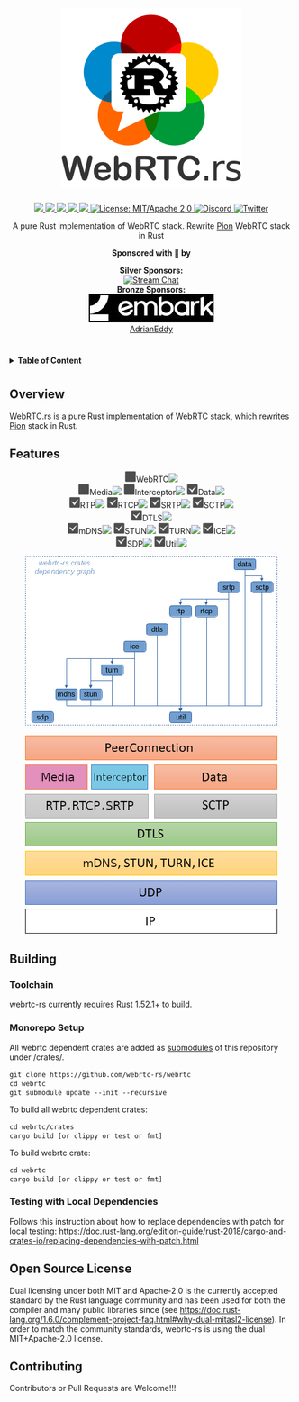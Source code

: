 <h1 align="center">
 <a href="https://webrtc.rs"><img src="./doc/webrtc.rs.png" alt="WebRTC.rs"></a>
 <br>
</h1>
<p align="center">
 <a href="https://github.com/webrtc-rs/webrtc/actions"> 
  <img src="https://github.com/webrtc-rs/webrtc/workflows/webrtc/badge.svg?branch=master">
 </a> 
 <a href="https://codecov.io/gh/webrtc-rs/webrtc"> 
  <img src="https://codecov.io/gh/webrtc-rs/webrtc/branch/master/graph/badge.svg">
 </a>
 <a href="https://deps.rs/repo/github/webrtc-rs/webrtc"> 
  <img src="https://deps.rs/repo/github/webrtc-rs/webrtc/status.svg">
 </a>
 <a href="https://crates.io/crates/webrtc"> 
  <img src="https://img.shields.io/crates/v/webrtc.svg">
 </a> 
 <a href="https://docs.rs/webrtc"> 
  <img src="https://docs.rs/webrtc/badge.svg">
 </a>
 <a href="https://doc.rust-lang.org/1.6.0/complement-project-faq.html#why-dual-mitasl2-license">
  <img src="https://img.shields.io/badge/license-MIT%2FApache--2.0-blue" alt="License: MIT/Apache 2.0">
 </a>
 <a href="https://discord.gg/4Ju8UHdXMs">
  <img src="https://img.shields.io/discord/800204819540869120?logo=discord" alt="Discord">
 </a>
 <a href="https://twitter.com/WebRTCrs">
  <img src="https://img.shields.io/twitter/url/https/twitter.com/webrtcrs.svg?style=social&label=%40WebRTCrs" alt="Twitter">
 </a>  
</p>
<p align="center">
 A pure Rust implementation of WebRTC stack. Rewrite <a href="http://Pion.ly">Pion</a> WebRTC stack in Rust
</p>

<p align="center">
<strong>Sponsored with 💖 by</strong><br>
</p>
<p align="center">
<strong>Silver Sponsors:</strong><br>
<a href="https://getstream.io/?utm_source=https://github.com/webrtc-rs/webrtc&utm_medium=github&utm_content=developer&utm_term=webrtc" target="_blank">
<img src="https://stream-blog-v2.imgix.net/blog/wp-content/uploads/f7401112f41742c4e173c30d4f318cb8/stream_logo_white.png?h=50" alt="Stream Chat">
</a><br>
<strong>Bronze Sponsors:</strong><br>
<a href="https://www.embark-studios.com/" target="_blank"><img src="./doc/embark.jpg" alt="embark"></a><br>
<a href="https://github.com/AdrianEddy" target="_blank">AdrianEddy</a>
</p>

#

<details>
<summary><b>Table of Content</b></summary>

- [Overview](#overview)
- [Features](#features)
- [Building](#building)
  - [Toolchain](#toolchain)
  - [Monorepo Setup](#monorepo-setup)
  - [Testing with Local Dependencies](#testing-with-local-dependencies)
- [Open Source License](#open-source-license) 
- [Contributing](#contributing)
</details>

#

## Overview

WebRTC.rs is a pure Rust implementation of WebRTC stack, which rewrites <a href="http://Pion.ly">Pion</a> stack in Rust.

## Features

<p align="center">
    <img src="./doc/uncheck.png">WebRTC<a href="https://crates.io/crates/webrtc"><img src="https://img.shields.io/crates/v/webrtc.svg"></a>
    <br>
    <img src="./doc/uncheck.png">Media<a href="https://crates.io/crates/webrtc-media"><img src="https://img.shields.io/crates/v/webrtc-media.svg"></a>
    <img src="./doc/uncheck.png">Interceptor<a href="https://crates.io/crates/interceptor"><img src="https://img.shields.io/crates/v/interceptor.svg"></a>
    <img src="./doc/check.png">Data<a href="https://crates.io/crates/webrtc-data"><img src="https://img.shields.io/crates/v/webrtc-data.svg"></a>
    <br>
    <img src="./doc/check.png">RTP<a href="https://crates.io/crates/rtp"><img src="https://img.shields.io/crates/v/rtp.svg"></a>
    <img src="./doc/check.png">RTCP<a href="https://crates.io/crates/rtcp"><img src="https://img.shields.io/crates/v/rtcp.svg"></a>
    <img src="./doc/check.png">SRTP<a href="https://crates.io/crates/webrtc-srtp"><img src="https://img.shields.io/crates/v/webrtc-srtp.svg"></a>
    <img src="./doc/check.png">SCTP<a href="https://crates.io/crates/webrtc-sctp"><img src="https://img.shields.io/crates/v/webrtc-sctp.svg"></a>
    <br>
    <img src="./doc/check.png">DTLS<a href="https://crates.io/crates/webrtc-dtls"><img src="https://img.shields.io/crates/v/webrtc-dtls.svg"></a>
    <br>
    <img src="./doc/check.png">mDNS<a href="https://crates.io/crates/webrtc-mdns"><img src="https://img.shields.io/crates/v/webrtc-mdns.svg"></a>
    <img src="./doc/check.png">STUN<a href="https://crates.io/crates/stun"><img src="https://img.shields.io/crates/v/stun.svg"></a>
    <img src="./doc/check.png">TURN<a href="https://crates.io/crates/turn"><img src="https://img.shields.io/crates/v/turn.svg"></a>
    <img src="./doc/check.png">ICE<a href="https://crates.io/crates/webrtc-ice"><img src="https://img.shields.io/crates/v/webrtc-ice.svg"></a>
    <br>
    <img src="./doc/check.png">SDP<a href="https://crates.io/crates/sdp"><img src="https://img.shields.io/crates/v/sdp.svg"></a>
    <img src="./doc/check.png">Util<a href="https://crates.io/crates/webrtc-util"><img src="https://img.shields.io/crates/v/webrtc-util.svg"></a>
</p>
<p align="center">
 <img src="./doc/webrtc_crates_dep_graph.png" alt="WebRTC Crates Dependency Graph">
</p>
<p align="center">
 <img src="./doc/webrtc_stack.png" alt="WebRTC Stack">
</p>

## Building

### Toolchain

webrtc-rs currently requires Rust 1.52.1+ to build.

### Monorepo Setup

All webrtc dependent crates are added as [submodules](https://git-scm.com/book/en/v2/Git-Tools-Submodules) of this repository under /crates/.

```
git clone https://github.com/webrtc-rs/webrtc
cd webrtc
git submodule update --init --recursive
```

To build all webrtc dependent crates:

```
cd webrtc/crates
cargo build [or clippy or test or fmt]
```

To build webrtc crate:

```
cd webrtc
cargo build [or clippy or test or fmt]
```


### Testing with Local Dependencies
Follows this instruction about how to replace dependencies with patch for local testing:
https://doc.rust-lang.org/edition-guide/rust-2018/cargo-and-crates-io/replacing-dependencies-with-patch.html


## Open Source License
Dual licensing under both MIT and Apache-2.0 is the currently accepted standard by the Rust language community and has been used for both the compiler and many public libraries since (see https://doc.rust-lang.org/1.6.0/complement-project-faq.html#why-dual-mitasl2-license). In order to match the community standards, webrtc-rs is using the dual MIT+Apache-2.0 license.


## Contributing
Contributors or Pull Requests are Welcome!!!
